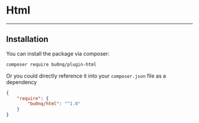 # Html
____
## Installation
You can install the package via composer:

```BASH
composer require bu0nq/plugin-html
```

Or you could directly reference it into your `composer.json` file as a dependency

```JSON
{
    "require": {
        "bu0nq/html": "^1.0"
    }
}
```
